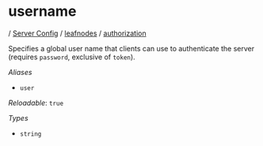 # username

/ [Server Config](/ref/config/index.md) / [leafnodes](/ref/config/leafnodes/index.md) / [authorization](/ref/config/leafnodes/authorization/index.md) 

Specifies a global user name that clients can use to authenticate
the server (requires `password`, exclusive of `token`).

*Aliases*

- `user`


*Reloadable*: `true`

*Types*

- `string`


